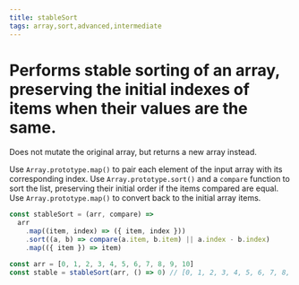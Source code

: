 ```yaml
---
title: stableSort
tags: array,sort,advanced,intermediate
---
```


# Performs stable sorting of an array, preserving the initial indexes of items when their values are the same.

Does not mutate the original array, but returns a new array instead.

Use `Array.prototype.map()` to pair each element of the input array with its corresponding index.
Use `Array.prototype.sort()` and a `compare` function to sort the list, preserving their initial order if the items compared are equal.
Use `Array.prototype.map()` to convert back to the initial array items.

```js
const stableSort = (arr, compare) =>
  arr
    .map((item, index) => ({ item, index }))
    .sort((a, b) => compare(a.item, b.item) || a.index - b.index)
    .map(({ item }) => item)
```

```js
const arr = [0, 1, 2, 3, 4, 5, 6, 7, 8, 9, 10]
const stable = stableSort(arr, () => 0) // [0, 1, 2, 3, 4, 5, 6, 7, 8, 9, 10]
```

